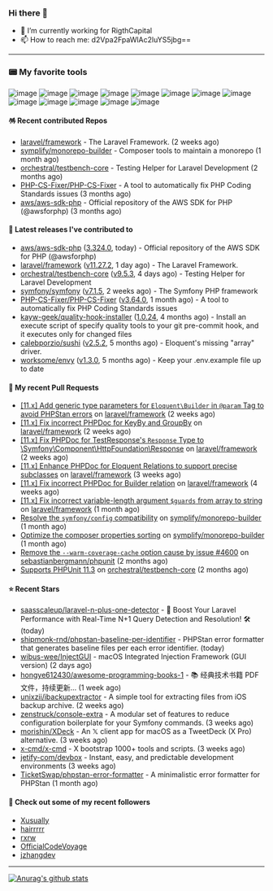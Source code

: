 ### Hi there 👋

- 🔭 I’m currently working for RigthCapital
- 📫 How to reach me: d2Vpa2FpaWlAc2luYS5jbg==

---

### 📟 My favorite tools
![image](https://img.shields.io/badge/Laravel-FF2D20?style=for-the-badge&logo=laravel&logoColor=white)
![image](http://img.shields.io/badge/-PHPStorm-181717?style=for-the-badge&logo=phpstorm&logoColor=white)
![image](https://img.shields.io/badge/Github%20Actions-282a2e?style=for-the-badge&logo=githubactions&logoColor=367cfe)
![image](https://img.shields.io/badge/Jira-0052CC?style=for-the-badge&logo=Jira&logoColor=white)
![image](https://img.shields.io/badge/Sentry-black?style=for-the-badge&logo=Sentry&logoColor=#362D59)
![image](https://img.shields.io/badge/ChatGPT-74aa9c?style=for-the-badge&logo=openai&logoColor=white)
![image](https://img.shields.io/badge/Medium-12100E?style=for-the-badge&logo=medium&logoColor=white)
![image](https://img.shields.io/badge/RSS-FFA500?style=for-the-badge&logo=rss&logoColor=white)
![image](https://img.shields.io/badge/Amazon_AWS-FF9900?style=for-the-badge&logo=amazonaws&logoColor=white)
![image](https://img.shields.io/badge/Slack-4A154B?style=for-the-badge&logo=slack&logoColor=white)
![image](https://img.shields.io/badge/Zoom-2D8CFF?style=for-the-badge&logo=zoom&logoColor=white)
![image](https://img.shields.io/badge/Netflix-E50914?style=for-the-badge&logo=netflix&logoColor=white)
![image](https://img.shields.io/badge/Spotify-1ED760?&style=for-the-badge&logo=spotify&logoColor=white)

#### 🪅 Recent contributed Repos

- [laravel/framework](https://github.com/laravel/framework) - The Laravel Framework. (2 weeks ago)
- [symplify/monorepo-builder](https://github.com/symplify/monorepo-builder) - Composer tools to maintain a monorepo (1 month ago)
- [orchestral/testbench-core](https://github.com/orchestral/testbench-core) - Testing Helper for Laravel Development (2 months ago)
- [PHP-CS-Fixer/PHP-CS-Fixer](https://github.com/PHP-CS-Fixer/PHP-CS-Fixer) - A tool to automatically fix PHP Coding Standards issues (3 months ago)
- [aws/aws-sdk-php](https://github.com/aws/aws-sdk-php) - Official repository of the AWS SDK for PHP (@awsforphp) (3 months ago)

#### 🔭 Latest releases I've contributed to

- [aws/aws-sdk-php](https://github.com/aws/aws-sdk-php) ([3.324.0](https://github.com/aws/aws-sdk-php/releases/tag/3.324.0), today) - Official repository of the AWS SDK for PHP (@awsforphp)
- [laravel/framework](https://github.com/laravel/framework) ([v11.27.2](https://github.com/laravel/framework/releases/tag/v11.27.2), 1 day ago) - The Laravel Framework.
- [orchestral/testbench-core](https://github.com/orchestral/testbench-core) ([v9.5.3](https://github.com/orchestral/testbench-core/releases/tag/v9.5.3), 4 days ago) - Testing Helper for Laravel Development
- [symfony/symfony](https://github.com/symfony/symfony) ([v7.1.5](https://github.com/symfony/symfony/releases/tag/v7.1.5), 2 weeks ago) - The Symfony PHP framework
- [PHP-CS-Fixer/PHP-CS-Fixer](https://github.com/PHP-CS-Fixer/PHP-CS-Fixer) ([v3.64.0](https://github.com/PHP-CS-Fixer/PHP-CS-Fixer/releases/tag/v3.64.0), 1 month ago) - A tool to automatically fix PHP Coding Standards issues
- [kayw-geek/quality-hook-installer](https://github.com/kayw-geek/quality-hook-installer) ([1.0.24](https://github.com/kayw-geek/quality-hook-installer/releases/tag/1.0.24), 4 months ago) - Install an execute script of specify quality tools to your git pre-commit hook, and it executes only for changed files
- [calebporzio/sushi](https://github.com/calebporzio/sushi) ([v2.5.2](https://github.com/calebporzio/sushi/releases/tag/v2.5.2), 5 months ago) - Eloquent&#39;s missing &#34;array&#34; driver.
- [worksome/envy](https://github.com/worksome/envy) ([v1.3.0](https://github.com/worksome/envy/releases/tag/v1.3.0), 5 months ago) - Keep your .env.example file up to date

#### 🔨 My recent Pull Requests

- [[11.x] Add generic type parameters for `Eloquent\Builder` in `@param` Tag to avoid PHPStan errors](https://github.com/laravel/framework/pull/52944) on [laravel/framework](https://github.com/laravel/framework) (2 weeks ago)
- [[11.x] Fix incorrect PHPDoc for KeyBy and GroupBy](https://github.com/laravel/framework/pull/52918) on [laravel/framework](https://github.com/laravel/framework) (2 weeks ago)
- [[11.x] Fix PHPDoc for TestResponse&#39;s `Response` Type to \Symfony\Component\HttpFoundation\Response](https://github.com/laravel/framework/pull/52915) on [laravel/framework](https://github.com/laravel/framework) (2 weeks ago)
- [[11.x] Enhance PHPDoc for Eloquent Relations to support precise subclasses](https://github.com/laravel/framework/pull/52775) on [laravel/framework](https://github.com/laravel/framework) (3 weeks ago)
- [[11.x] Fix incorrect PHPDoc for Builder relation](https://github.com/laravel/framework/pull/52754) on [laravel/framework](https://github.com/laravel/framework) (4 weeks ago)
- [[11.x] Fix incorrect variable-length argument `$guards` from array to string](https://github.com/laravel/framework/pull/52719) on [laravel/framework](https://github.com/laravel/framework) (1 month ago)
- [Resolve the `symfony/config` compatibility](https://github.com/symplify/monorepo-builder/pull/74) on [symplify/monorepo-builder](https://github.com/symplify/monorepo-builder) (1 month ago)
- [Optimize the composer properties sorting](https://github.com/symplify/monorepo-builder/pull/73) on [symplify/monorepo-builder](https://github.com/symplify/monorepo-builder) (1 month ago)
- [Remove the `--warm-coverage-cache` option cause by issue #4600](https://github.com/sebastianbergmann/phpunit/pull/5911) on [sebastianbergmann/phpunit](https://github.com/sebastianbergmann/phpunit) (2 months ago)
- [Supports PHPUnit 11.3](https://github.com/orchestral/testbench-core/pull/220) on [orchestral/testbench-core](https://github.com/orchestral/testbench-core) (2 months ago)

#### ⭐ Recent Stars

- [saasscaleup/laravel-n-plus-one-detector](https://github.com/saasscaleup/laravel-n-plus-one-detector) - 🚀 Boost Your Laravel Performance with Real-Time N&#43;1 Query Detection and Resolution! 🛠️ (today)
- [shipmonk-rnd/phpstan-baseline-per-identifier](https://github.com/shipmonk-rnd/phpstan-baseline-per-identifier) - PHPStan error formatter that generates baseline files per each error identifier. (today)
- [wibus-wee/InjectGUI](https://github.com/wibus-wee/InjectGUI) - macOS Integrated Injection Framework (GUI version) (2 days ago)
- [hongye612430/awesome-programming-books-1](https://github.com/hongye612430/awesome-programming-books-1) - 📚 经典技术书籍 PDF 文件，持续更新... (1 week ago)
- [unixzii/ibackupextractor](https://github.com/unixzii/ibackupextractor) - A simple tool for extracting files from iOS backup archive. (2 weeks ago)
- [zenstruck/console-extra](https://github.com/zenstruck/console-extra) - A modular set of features to reduce configuration boilerplate for your Symfony commands. (3 weeks ago)
- [morishin/XDeck](https://github.com/morishin/XDeck) - An 𝕏 client app for macOS as a TweetDeck (X Pro) alternative. (3 weeks ago)
- [x-cmd/x-cmd](https://github.com/x-cmd/x-cmd) - X bootstrap 1000&#43; tools and scripts. (3 weeks ago)
- [jetify-com/devbox](https://github.com/jetify-com/devbox) - Instant, easy, and predictable development environments (3 weeks ago)
- [TicketSwap/phpstan-error-formatter](https://github.com/TicketSwap/phpstan-error-formatter) - A minimalistic error formatter for PHPStan (1 month ago)

#### 👯 Check out some of my recent followers

- [Xusually](https://github.com/Xusually)
- [hairrrrr](https://github.com/hairrrrr)
- [rxrw](https://github.com/rxrw)
- [OfficialCodeVoyage](https://github.com/OfficialCodeVoyage)
- [jzhangdev](https://github.com/jzhangdev)


---



[![Anurag's github stats](https://github-readme-stats.vercel.app/api?username=kayw-geek&show_icons=true&theme=onedark)](https://github.com/kayw-geek)
